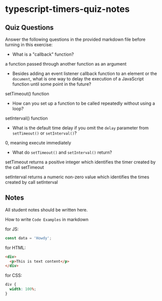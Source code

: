 # typescript-timers-quiz-notes

## Quiz Questions

Answer the following questions in the provided markdown file before turning in this exercise:

- What is a "callback" function?

a function passed through another function as an argument

- Besides adding an event listener callback function to an element or the `document`, what is one way to delay the execution of a JavaScript function until some point in the future?

setTimeout() function

- How can you set up a function to be called repeatedly without using a loop?

setInterval() function

- What is the default time delay if you omit the `delay` parameter from `setTimeout()` or `setInterval()`?

0, meaning execute immediately

- What do `setTimeout()` and `setInterval()` return?

setTimeout returns a positive integer which identifies the timer created by the call setTimeout

setInterval returns a numeric non-zero value which identifies the times created by call setInterval

## Notes

All student notes should be written here.

How to write `Code Examples` in markdown

for JS:

```javascript
const data = 'Howdy';
```

for HTML:

```html
<div>
  <p>This is text content</p>
</div>
```

for CSS:

```css
div {
  width: 100%;
}
```

